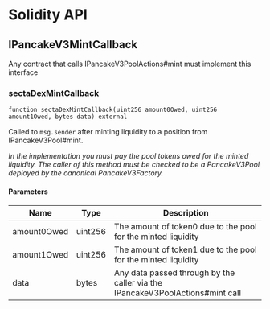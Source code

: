 # Solidity API

## IPancakeV3MintCallback

Any contract that calls IPancakeV3PoolActions#mint must implement this interface

### sectaDexMintCallback

```solidity
function sectaDexMintCallback(uint256 amount0Owed, uint256 amount1Owed, bytes data) external
```

Called to `msg.sender` after minting liquidity to a position from IPancakeV3Pool#mint.

_In the implementation you must pay the pool tokens owed for the minted liquidity.
The caller of this method must be checked to be a PancakeV3Pool deployed by the canonical PancakeV3Factory._

#### Parameters

| Name | Type | Description |
| ---- | ---- | ----------- |
| amount0Owed | uint256 | The amount of token0 due to the pool for the minted liquidity |
| amount1Owed | uint256 | The amount of token1 due to the pool for the minted liquidity |
| data | bytes | Any data passed through by the caller via the IPancakeV3PoolActions#mint call |

